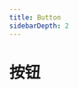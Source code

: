 ```yaml
---
title: Button
sidebarDepth: 2
---
```

# 按钮
<ClientOnly>
<button-demo-1></button-demo-1>
</ClientOnly>


